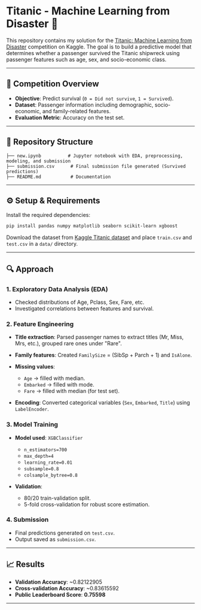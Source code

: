 # Titanic - Machine Learning from Disaster 🚢

This repository contains my solution for the [Titanic: Machine Learning from Disaster](https://www.kaggle.com/c/titanic) competition on Kaggle. The goal is to build a predictive model that determines whether a passenger survived the Titanic shipwreck using passenger features such as age, sex, and socio-economic class.

---

## 📌 Competition Overview

* **Objective**: Predict survival (`0 = Did not survive`, `1 = Survived`).
* **Dataset**: Passenger information including demographic, socio-economic, and family-related features.
* **Evaluation Metric**: Accuracy on the test set.

---

## 📂 Repository Structure

```
├── new.ipynb          # Jupyter notebook with EDA, preprocessing, modeling, and submission
├── submission.csv      # Final submission file generated (Survived predictions)
├── README.md           # Documentation
```

---

## ⚙️ Setup & Requirements

Install the required dependencies:

```bash
pip install pandas numpy matplotlib seaborn scikit-learn xgboost
```

Download the dataset from [Kaggle Titanic dataset](https://www.kaggle.com/c/titanic/data) and place `train.csv` and `test.csv` in a `data/` directory.

---

## 🔍 Approach

### 1. Exploratory Data Analysis (EDA)

* Checked distributions of Age, Pclass, Sex, Fare, etc.
* Investigated correlations between features and survival.

### 2. Feature Engineering

* **Title extraction**: Parsed passenger names to extract titles (Mr, Miss, Mrs, etc.), grouped rare ones under "Rare".
* **Family features**: Created `FamilySize` = (SibSp + Parch + 1) and `IsAlone`.
* **Missing values**:

  * `Age` → filled with median.
  * `Embarked` → filled with mode.
  * `Fare` → filled with median (for test set).
* **Encoding**: Converted categorical variables (`Sex`, `Embarked`, `Title`) using `LabelEncoder`.

### 3. Model Training

* **Model used**: `XGBClassifier`

  * `n_estimators=700`
  * `max_depth=4`
  * `learning_rate=0.01`
  * `subsample=0.8`
  * `colsample_bytree=0.8`
* **Validation**:

  * 80/20 train-validation split.
  * 5-fold cross-validation for robust score estimation.

### 4. Submission

* Final predictions generated on `test.csv`.
* Output saved as `submission.csv`.

---

## 📈 Results

* **Validation Accuracy**: \~0.82122905
* **Cross-validation Accuracy**: \~0.83615592
* **Public Leaderboard Score**: **0.75598**

---

